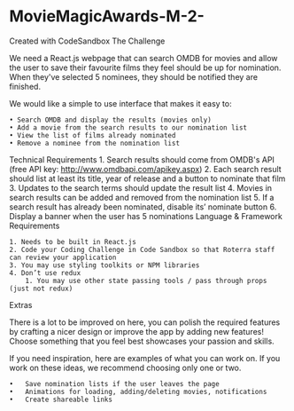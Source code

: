 # MovieMagicAwards-M-2-
Created with CodeSandbox
The Challenge

We need a React.js webpage that can search OMDB for movies and allow the user to save their favourite films they feel should be up for nomination. When they've selected 5 nominees, they should be notified they are finished.


We would like a simple to use interface that makes it easy to:

    • Search OMDB and display the results (movies only)
    • Add a movie from the search results to our nomination list
    • View the list of films already nominated
    • Remove a nominee from the nomination list

Technical Requirements
    1. Search results should come from OMDB's API (free API key: http://www.omdbapi.com/apikey.aspx)
    2. Each search result should list at least its title, year of release and a button to nominate that film
    3. Updates to the search terms should update the result list
    4. Movies in search results can be added and removed from the nomination list
    5. If a search result has already been nominated, disable its’ nominate button
    6. Display a banner when the user has 5 nominations
Language & Framework Requirements

    1. Needs to be built in React.js
    2. Code your Coding Challenge in Code Sandbox so that Roterra staff can review your application
    3. You may use styling toolkits or NPM libraries
    4. Don’t use redux 
        1. You may use other state passing tools / pass through props (just not redux)

Extras

There is a lot to be improved on here, you can polish the required features by crafting a nicer design or improve the app by adding new features! Choose something that you feel best showcases your passion and skills.

If you need inspiration, here are examples of what you can work on. If you work on these ideas, we recommend choosing only one or two.


    •   Save nomination lists if the user leaves the page
    •   Animations for loading, adding/deleting movies, notifications
    •   Create shareable links
